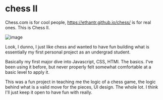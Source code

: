 # chess II
Chess.com is for cool people, https://ethantr.github.io/chess/ is for real ones. This is Chess II.

![image](https://user-images.githubusercontent.com/57881310/212015583-d5345d3d-bc77-4267-a580-d3a54ee5c459.png)

Look, I dunno, I just like chess and wanted to have fun building what is essentially my first personal project as an undergrad student.

Basically my first major dive into Javascript, CSS, HTMl. The basics. I've been using it before, but never properly felt somewhat comfortable at a basic level to apply it.

This was a fun project in teaching me the logic of a chess game, the logic behind what is a valid move for the pieces, UI design. The whole lot. I think I'll just keep it open to have fun with really.

